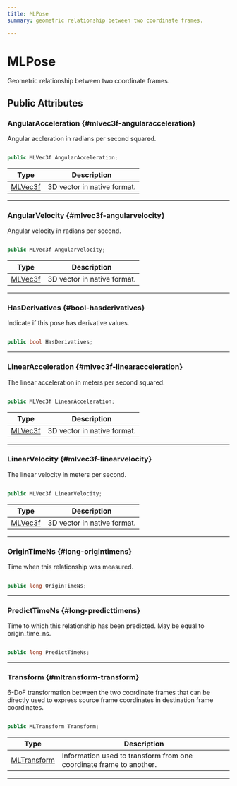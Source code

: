 ```yaml
---
title: MLPose
summary: geometric relationship between two coordinate frames. 

---
```


# MLPose




Geometric relationship between two coordinate frames.   





## Public Attributes

### AngularAcceleration {#mlvec3f-angularacceleration}

Angular accleration in radians per second squared. 

```csharp

public MLVec3f AngularAcceleration;

```

| Type | Description  | 
|--|--|
| [MLVec3f](/versioned_docs/version-31-Aug-2023/unity-api/api/UnityEngine.XR.MagicLeap.Native/MagicLeapNativeBindings/UnityEngine.XR.MagicLeap.Native.MagicLeapNativeBindings.MLVec3f.md) | 3D vector in native format.  |





-----------

### AngularVelocity {#mlvec3f-angularvelocity}

Angular velocity in radians per second. 

```csharp

public MLVec3f AngularVelocity;

```

| Type | Description  | 
|--|--|
| [MLVec3f](/versioned_docs/version-31-Aug-2023/unity-api/api/UnityEngine.XR.MagicLeap.Native/MagicLeapNativeBindings/UnityEngine.XR.MagicLeap.Native.MagicLeapNativeBindings.MLVec3f.md) | 3D vector in native format.  |





-----------

### HasDerivatives {#bool-hasderivatives}

Indicate if this pose has derivative values. 

```csharp

public bool HasDerivatives;

```






-----------

### LinearAcceleration {#mlvec3f-linearacceleration}

The linear acceleration in meters per second squared. 

```csharp

public MLVec3f LinearAcceleration;

```

| Type | Description  | 
|--|--|
| [MLVec3f](/versioned_docs/version-31-Aug-2023/unity-api/api/UnityEngine.XR.MagicLeap.Native/MagicLeapNativeBindings/UnityEngine.XR.MagicLeap.Native.MagicLeapNativeBindings.MLVec3f.md) | 3D vector in native format.  |





-----------

### LinearVelocity {#mlvec3f-linearvelocity}

The linear velocity in meters per second. 

```csharp

public MLVec3f LinearVelocity;

```

| Type | Description  | 
|--|--|
| [MLVec3f](/versioned_docs/version-31-Aug-2023/unity-api/api/UnityEngine.XR.MagicLeap.Native/MagicLeapNativeBindings/UnityEngine.XR.MagicLeap.Native.MagicLeapNativeBindings.MLVec3f.md) | 3D vector in native format.  |





-----------

### OriginTimeNs {#long-origintimens}

Time when this relationship was measured. 

```csharp

public long OriginTimeNs;

```






-----------

### PredictTimeNs {#long-predicttimens}

Time to which this relationship has been predicted. May be equal to origin&#95;time&#95;ns. 

```csharp

public long PredictTimeNs;

```






-----------

### Transform {#mltransform-transform}

6-DoF transformation between the two coordinate frames that can be directly used to express source frame coordinates in destination frame coordinates. 

```csharp

public MLTransform Transform;

```

| Type | Description  | 
|--|--|
| [MLTransform](/versioned_docs/version-31-Aug-2023/unity-api/api/UnityEngine.XR.MagicLeap.Native/MagicLeapNativeBindings/UnityEngine.XR.MagicLeap.Native.MagicLeapNativeBindings.MLTransform.md) | Information used to transform from one coordinate frame to another.  |





-----------


